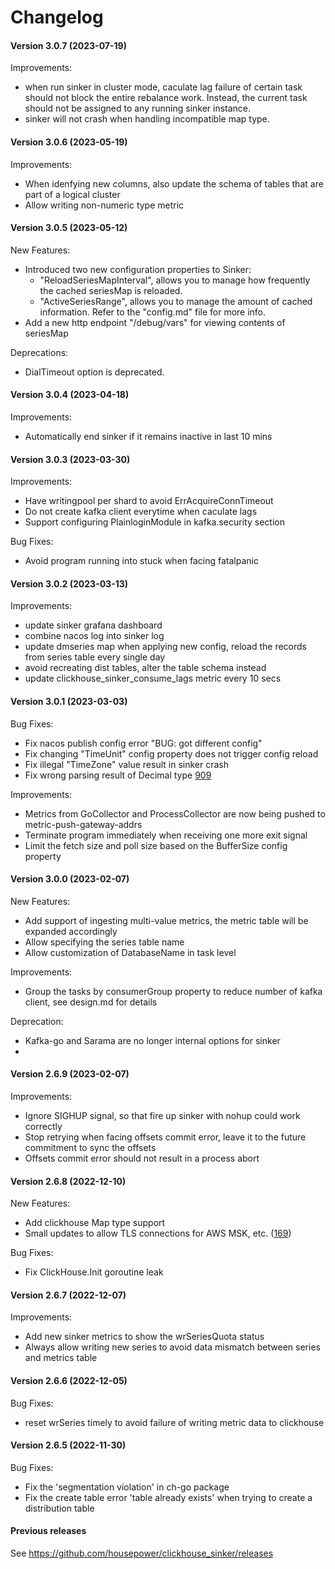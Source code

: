 # Changelog

#### Version 3.0.7 (2023-07-19)

Improvements:

- when run sinker in cluster mode, caculate lag failure of certain task should not block the entire rebalance work. Instead, the current task should not be assigned to any running sinker instance.
- sinker will not crash when handling incompatible map type.

#### Version 3.0.6 (2023-05-19)

Improvements:

- When idenfying new columns, also update the schema of tables that are part of a logical cluster
- Allow writing non-numeric type metric

#### Version 3.0.5 (2023-05-12)

New Features:

- Introduced two new configuration properties to Sinker:
  - "ReloadSeriesMapInterval", allows you to manage how frequently the cached seriesMap is reloaded.
  - "ActiveSeriesRange", allows you to manage the amount of cached information.
    Refer to the "config.md" file for more info.
- Add a new http endpoint "/debug/vars" for viewing contents of seriesMap

Deprecations:

- DialTimeout option is deprecated.

#### Version 3.0.4 (2023-04-18)

Improvements:

- Automatically end sinker if it remains inactive in last 10 mins

#### Version 3.0.3 (2023-03-30)

Improvements:

- Have writingpool per shard to avoid ErrAcquireConnTimeout
- Do not create kafka client everytime when caculate lags
- Support configuring PlainloginModule in kafka.security section

Bug Fixes:

- Avoid program running into stuck when facing fatalpanic

#### Version 3.0.2 (2023-03-13)

Improvements:

- update sinker grafana dashboard
- combine nacos log into sinker log
- update dmseries map when applying new config, reload the records from series table every single day
- avoid recreating dist tables, alter the table schema instead
- update clickhouse_sinker_consume_lags metric every 10 secs

#### Version 3.0.1 (2023-03-03)

Bug Fixes:

- Fix nacos publish config error "BUG: got different config"
- Fix changing "TimeUnit" config property does not trigger config reload
- Fix illegal "TimeZone" value result in sinker crash
- Fix wrong parsing result of Decimal type [909](https://github.com/ClickHouse/clickhouse-go/pull/909)

Improvements:

- Metrics from GoCollector and ProcessCollector are now being pushed to metric-push-gateway-addrs
- Terminate program immediately when receiving one more exit signal
- Limit the fetch size and poll size based on the BufferSize config property

#### Version 3.0.0 (2023-02-07)

New Features:

- Add support of ingesting multi-value metrics, the metric table will be expanded accordingly
- Allow specifying the series table name
- Allow customization of DatabaseName in task level

Improvements:

- Group the tasks by consumerGroup property to reduce number of kafka client, see design.md for details

Deprecation:

- Kafka-go and Sarama are no longer internal options for sinker
- 

#### Version 2.6.9 (2023-02-07)

Improvements:

- Ignore SIGHUP signal, so that fire up sinker with nohup could work correctly
- Stop retrying when facing offsets commit error, leave it to the future commitment to sync the offsets
- Offsets commit error should not result in a process abort

#### Version 2.6.8 (2022-12-10)

New Features:

- Add clickhouse Map type support
- Small updates to allow TLS connections for AWS MSK, etc.
  ([169](https://github.com/housepower/clickhouse_sinker/pull/169))

Bug Fixes:

- Fix ClickHouse.Init goroutine leak

#### Version 2.6.7 (2022-12-07)

Improvements:

- Add new sinker metrics to show the wrSeriesQuota status
- Always allow writing new series to avoid data mismatch between series and metrics table

#### Version 2.6.6 (2022-12-05)

Bug Fixes:

- reset wrSeries timely to avoid failure of writing metric data to clickhouse

#### Version 2.6.5 (2022-11-30)

Bug Fixes:

- Fix the 'segmentation violation' in ch-go package
- Fix the create table error 'table already exists' when trying to create a distribution table

#### Previous releases

See https://github.com/housepower/clickhouse_sinker/releases
